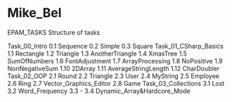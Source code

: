# Mike_Bel
EPAM_TASKS
Structure of tasks

Task_00_Intro
0.1 Sequence
0.2 Simple
0.3 Square
Task_01_CSharp_Basics
1.1 Rectangle
1.2 Triangle
1.3 AnotherTriangle
1.4 XmasTree
1.5 SumOfNumbers
1.6 FontAdjustment
1.7 ArrayProcessing
1.8 NoPositive
1.9 NonNegativeSum
1.10 2DArray
1.11 AverageStringLength
1.12 CharDoubler
Task_02_OOP
2.1 Round
2.2 Triangle
2.3 User
2.4 MyString
2.5 Employee
2.6 Ring
2.7 Vector_Graphics_Editor
2.8 Game
Task_03_Collections
3.1 Lost
3.2 Word_Frequency
3.3 - 3.4 Dynamic_Array&Hardcore_Mode

